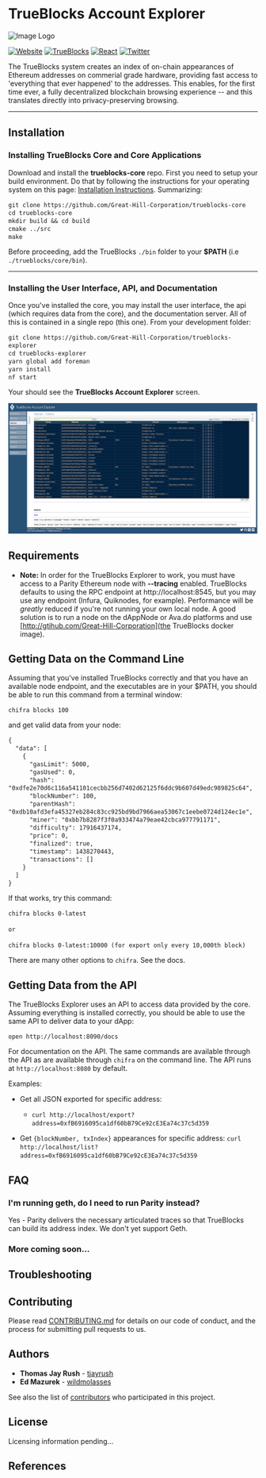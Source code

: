 # TrueBlocks Account Explorer

![Image Logo](https://avatars1.githubusercontent.com/u/19167586?s=200&v=4)

[![Website](https://img.shields.io/badge/Website-quickblocks.io-brightgreen.svg)](https://quickblocks.io/)
[![TrueBlocks](https://img.shields.io/badge/Trueblocks-explorer-blue.svg)](https://github.com/Great-Hill-Corporation/trueblocks-explorer)
[![React](https://img.shields.io/badge/React-node.js-purple.svg)](https://reactjs.org/)
[![Twitter](https://img.shields.io/twitter/follow/espadrine.svg?style=social&label=Twitter)](https://twitter.com/quickblocks?lang=es)

The TrueBlocks system creates an index of on-chain appearances of Ethereum addresses on commerial grade hardware, providing fast access to 'everything that ever happened' to the addresses. This enables, for the first time ever, a fully decentralized blockchain browsing experience -- and this translates directly into privacy-preserving browsing.

----

## Installation

### Installing TrueBlocks Core and Core Applications

Download and install the **trueblocks-core** repo. First you need to setup your build environment. Do that by following the instructions for your operating system on this page: [Installation Instructions](https://github.com/Great-Hill-Corporation/trueblocks-core/blob/master/src/other/install/INSTALL.md). Summarizing:

```
git clone https://github.com/Great-Hill-Corporation/trueblocks-core
cd trueblocks-core
mkdir build && cd build
cmake ../src
make
```

Before proceeding, add the TrueBlocks `./bin` folder to your **$PATH** (i.e `./trueblocks/core/bin`).

----

### Installing the User Interface, API, and Documentation

Once you've installed the core, you may install the user interface, the api (which requires data from the core), and the documentation server. All of this is contained in a single repo (this one). From your development folder:

```
git clone https://github.com/Great-Hill-Corporation/trueblocks-explorer
cd trueblocks-explorer
yarn global add foreman
yarn install
nf start
```

Your should see the **TrueBlocks Account Explorer** screen.

<img src="./public/screen_shot.png" />

## Requirements

- **Note:** In order for the TrueBlocks Explorer to work, you must have access to a Parity Ethereum node with **--tracing** enabled. TrueBlocks defaults to using the RPC endpoint at http://localhost:8545, but you may use any endpoint (Infura, Quiknodes, for example). Performance will be *greatly* reduced if you're not running your own local node. A good solution is to run a node on the dAppNode or Ava.do platforms and use [http://gtihub.com/Great-Hill-Corporation](the TrueBlocks docker image).

## Getting Data on the Command Line

Assuming that you've installed TrueBlocks correctly and that you have an available node endpoint, and the executables are in your $PATH, you should be able to run this command from a terminal window:

```
chifra blocks 100
```

and get valid data from your node:

```
{
  "data": [
    {
      "gasLimit": 5000,
      "gasUsed": 0,
      "hash": "0xdfe2e70d6c116a541101cecbb256d7402d62125f6ddc9b607d49edc989825c64",
      "blockNumber": 100,
      "parentHash": "0xdb10afd3efa45327eb284c83cc925bd9bd7966aea53067c1eebe0724d124ec1e",
      "miner": "0xbb7b8287f3f0a933474a79eae42cbca977791171",
      "difficulty": 17916437174,
      "price": 0,
      "finalized": true,
      "timestamp": 1438270443,
      "transactions": []
    }
  ]
}
```

If that works, try this command:

```
chifra blocks 0-latest

or

chifra blocks 0-latest:10000 (for export only every 10,000th block)
```

There are many other options to `chifra`. See the docs.

## Getting Data from the API

The TrueBlocks Explorer uses an API to access data provided by the core. Assuming everything is installed correctly, you should be able to use the same API to deliver data to your dApp:

```
open http://localhost:8090/docs
```

For documentation on the API. The same commands are available through the API as are available through `chifra` on the command line. The API runs at `http://localhost:8080` by default.

Examples:

- Get all JSON exported for specific address:
    - `curl http://localhost/export?address=0xfB6916095ca1df60bB79Ce92cE3Ea74c37c5d359`

- Get `{blockNumber, txIndex}` appearances for specific address: `curl http://localhost/list?address=0xfB6916095ca1df60bB79Ce92cE3Ea74c37c5d359`


## FAQ

### I'm running geth, do I need to run Parity instead?

Yes - Parity delivers the necessary articulated traces so that TrueBlocks can build its address index. We don't yet support Geth.

### More coming soon...


## Troubleshooting

## Contributing

Please read [CONTRIBUTING.md](CONTRIBUTING.md) for details on our code of conduct, and the process for submitting pull requests to us.

## Authors

* **Thomas Jay Rush** - [tjayrush](https://github.com/tjayrush)
* **Ed Mazurek** - [wildmolasses](https://github.com/wildmolasses)

See also the list of [contributors](https://github.com/Great-Hill-Corporation/trueblocks-docker/contributors) who participated in this project.

## License

Licensing information pending...

## References

